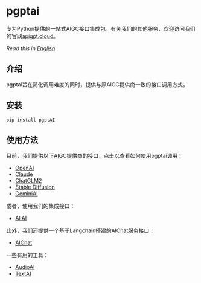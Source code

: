 # pgptai

专为Python提供的一站式AIGC接口集成包。有关我们的其他服务，欢迎访问我们的官网[apigpt.cloud](https://apigpt.cloud/)。

_Read this in [English](README.md)_

## 介绍
pgptai旨在简化调用难度的同时，提供与原AIGC提供商一致的接口调用方式。

## 安装
```bash
pip install pgptAI
```

## 使用方法
目前，我们提供以下AIGC提供商的接口，点击以查看如何使用pgptai调用：
* [OpenAI](docs/openai_ZH.md)
* [Claude](docs/claude_ZH.md)
* [ChatGLM2](docs/chatglm_ZH.md)
* [Stable Diffusion](docs/stablediffusion_ZH.md)
* [GeminiAI](docs/geminiai_ZH.md)

或者，使用我们的集成接口：
* [AllAI](docs/allai_ZH.md)

此外，我们还提供一个基于Langchain搭建的AIChat服务接口：
* [AIChat](docs/aichat_ZH.md)

一些有用的工具：
* [AudioAI](docs/audioai_ZH.md)
* [TextAI](docs/textai_ZH.md)
